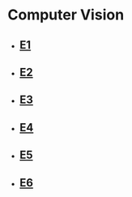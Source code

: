 # Computer Vision

- ## [E1](./E1)

- ## [E2](./E2)

- ## [E3](./E3)

- ## [E4](./E4)

- ## [E5](./E5)

- ## [E6](./E6)
